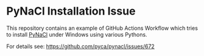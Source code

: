 # PyNaCl Installation Issue

This repository contains an example of GitHub Actions Workflow which
tries to install [PyNaCl](https://github.com/pyca/pynacl) under Windows
using various Pythons.

For details see: https://github.com/pyca/pynacl/issues/672

